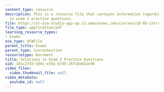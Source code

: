 ```yaml
---
content_type: resource
description: This is a resource file that contains information regarding solutions
  to exam 2 practice questions.
file: https://ol-ocw-studio-app-qa.s3.amazonaws.com/courses/18-05-introduction-to-probability-and-statistics-spring-2014/181c27d35d4ce7bbb7d526f10a632e98_MIT18_05S14_Prac_Exa2_Sol.pdf
file_type: application/pdf
learning_resource_types:
- Exams
ocw_type: OCWFile
parent_title: Exams
parent_type: CourseSection
resourcetype: Document
title: Solutions to Exam 2 Practice Questions
uid: 181c27d3-5d4c-e7bb-b7d5-26f10a632e98
video_files:
  video_thumbnail_file: null
video_metadata:
  youtube_id: null
---
```


